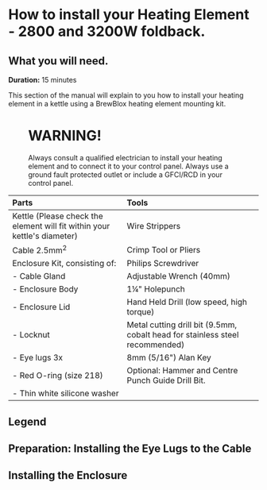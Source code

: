 # How to install your Heating Element - 2800 and 3200W foldback.

## What you will need.

**Duration:** 15 minutes

This section of the manual will explain to you how to install your heating element in a kettle using a BrewBlox heating element mounting kit.

 <figure class = "block">
    <h1> WARNING! </h1>
    <p>Always consult a qualified electrician to install your heating element and to connect it to your control panel. Always use a ground fault protected outlet or include a GFCI/RCD in your control panel. </p>
</figure>

| Parts                                                                    | Tools                                                                        |
| :----------------------------------------------------------------------- | :--------------------------------------------------------------------------- |
| Kettle (Please check the element will fit within your kettle's diameter) | Wire Strippers                                                               |
| Cable 2.5mm<sup>2</sup>                                                  | Crimp Tool or Pliers                                                         |
| Enclosure Kit, consisting of:                                            | Philips Screwdriver                                                          |
| - Cable Gland                                                            | Adjustable Wrench (40mm)                                                     |
| - Enclosure Body                                                         | 1¼" Holepunch                                                                |
| - Enclosure Lid                                                          | Hand Held Drill (low speed, high torque)                                     |
| - Locknut                                                                | Metal cutting drill bit (9.5mm, cobalt head for stainless steel recommended) |
| - Eye lugs 3x                                                            | 8mm (5/16") Alan Key                                                         |
| - Red O-ring (size 218)                                                  | Optional: Hammer and Centre Punch Guide Drill Bit.                           |
| - Thin white silicone washer                                             |                                                                              |

## Legend

## Preparation: Installing the Eye Lugs to the Cable

## Installing the Enclosure
